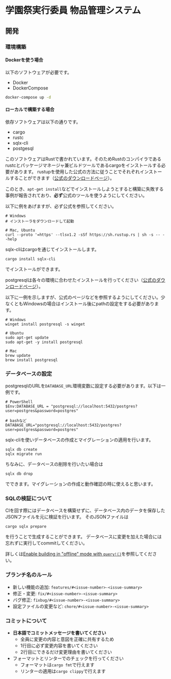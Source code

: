 # 学園祭実行委員 物品管理システム

## 開発

### 環境構築

#### Dockerを使う場合

以下のソフトウェアが必要です。

- Docker
- DockerCompose

```sh
docker-compose up -d
```

#### ローカルで構築する場合

依存ソフトウェアは以下の通りです。

- cargo
- rustc
- sqlx-cli
- postgesql

このソフトウェアはRustで書かれています。そのためRustのコンパイラであるrustcとパッケージマネージャ兼ビルドツールであるcargoをインストールする必要があります。
rustupを使用した公式の方法に従うことでそれぞれインストールすることができます（[公式のダウンロードページ](https://www.rust-lang.org/ja/tools/install)）。

このとき、`apt-get install`などでインストールしようとすると構築に失敗する事例が報告されており、**必ず**公式のツールを使うようにしてください。

以下に例をあげますが、必ず公式を参照してください。

```
# Windows
# インストーラをダウンロードして起動

# Mac, Ubuntu
curl --proto '=https' --tlsv1.2 -sSf https://sh.rustup.rs | sh -s -- --help
```


sqlx-cliはcargoを通じてインストールします。

```
cargo install sqlx-cli
```

でインストールができます。


postgresqlは各々の環境に合わせたインストールを行ってください（[公式のダウンロードページ](https://www.postgresql.org/download/)）。

以下に一例を示しますが、公式のページなどを参照するようにしてください。少なくともWindowsの場合はインストール後にpathの設定をする必要があります。

```
# Windows
winget install postgresql -s winget

# Ubuntu
sudo apt-get update
sudo apt-get -y install postgresql

# Mac
brew update
brew install postgresql
```

### データベースの設定

postgresqlのURLを`DATABASE_URL`環境変数に設定する必要があります。以下は一例です。

```
# PowerShell
$Env:DATABASE_URL = "postgresql://localhost:5432/postgres?user=postgres&password=postgres"

# bashなど
DATABASE_URL="postgresql://localhost:5432/postgres?user=postgres&password=postgres"
```

sqlx-cliを使いデータベースの作成とマイグレーションの適用を行います。

```
sqlx db create
sqlx migrate run
```

ちなみに、データベースの削除を行いたい場合は

```
sqlx db drop
```

でできます。マイグレーションの作成と動作確認の時に使えると思います。


### SQLの検証について

CIを回す際にはデータベースを構築せずに、データベース内のデータを保存したJSONファイルを元に検証を行います。
そのJSONファイルは

```
cargo sqlx prepare
```

を行うことで生成することができます。
データベースに変更を加えた場合には忘れずに実行してcommitしてください。

詳しくは[Enable building in "offline" mode with `query!()`](https://github.com/launchbadge/sqlx/blob/master/sqlx-cli/README.md#enable-building-in-offline-mode-with-query)を参照してください。

### ブランチ名のルール
- 新しい機能の追加: `features/#<issue-number>-<issue-summary>`
- 修正・変更: `fix/#<issue-number>-<issue-summary>`
- バグ修正: `fixbug/#<issue-number>-<issue-summary>`
- 設定ファイルの変更など: `chore/#<issue-number>-<issue-summary>`

### コミットについて
- **日本語でコミットメッセージを書いてください**
  - 全員に変更の内容と意図を正確に共有するため
  - 1行目に必ず変更内容を書いてください
  - 2行目にできるだけ変更理由を書いてください
- フォーマットとリンターでのチェックを行ってください
  - フォーマットは`cargo fmt`で行えます
  - リンターの適用は`cargo clippy`で行えます
